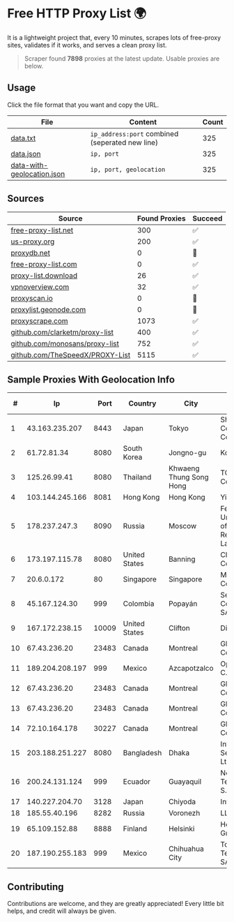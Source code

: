 
# Free HTTP Proxy List 🌍

It is a lightweight project that, every 10 minutes, scrapes lots of free-proxy sites, validates if it works, and serves a clean proxy list.


> Scraper found **7898** proxies at the latest update. Usable proxies are below.

## Usage

Click the file format that you want and copy the URL.


|File|Content|Count|
|----|-------|-----|
|[data.txt](https://raw.githubusercontent.com/themiralay/Proxy-List-World/master/data.txt)|`ip_address:port` combined (seperated new line)|325|
|[data.json](https://raw.githubusercontent.com/themiralay/Proxy-List-World/master/data.json)|`ip, port`|325|
|[data-with-geolocation.json](https://raw.githubusercontent.com/themiralay/Proxy-List-World/master/data-with-geolocation.json)|`ip, port, geolocation`|325|

## Sources

|Source|Found Proxies|Succeed|
|------|-------------|-------|
|[free-proxy-list.net](https://free-proxy-list.net)|300|✅|
|[us-proxy.org](https://www.us-proxy.org)|200|✅|
|[proxydb.net](http://proxydb.net)|0|🚫|
|[free-proxy-list.com](https://free-proxy-list.com/?page=&port=&type%5B%5D=http&type%5B%5D=https&up_time=0&search=Search)|0|✅|
|[proxy-list.download](https://www.proxy-list.download/HTTP)|26|✅|
|[vpnoverview.com](https://vpnoverview.com/privacy/anonymous-browsing/free-proxy-servers)|32|✅|
|[proxyscan.io](https://www.proxyscan.io)|0|🚫|
|[proxylist.geonode.com](https://proxylist.geonode.com/api/proxy-list?limit=300&page=1&sort_by=lastChecked&sort_type=desc&protocols=http,https)|0|🚫|
|[proxyscrape.com](https://api.proxyscrape.com/v2/?request=displayproxies&protocol=http&timeout=10000&country=all&ssl=all&anonymity=all)|1073|✅|
|[github.com/clarketm/proxy-list](https://raw.githubusercontent.com/clarketm/proxy-list/master/proxy-list-raw.txt)|400|✅|
|[github.com/monosans/proxy-list](https://raw.githubusercontent.com/monosans/proxy-list/main/proxies/http.txt)|752|✅|
|[github.com/TheSpeedX/PROXY-List](https://raw.githubusercontent.com/TheSpeedX/PROXY-List/master/http.txt)|5115|✅|


## Sample Proxies With Geolocation Info

|#|Ip|Port|Country|City|Internet Service Provider|
|-|--|----|-------|----|-------------------------|
|1|43.163.235.207|8443|Japan|Tokyo|Shenzhen Tencent Computer Systems Company Limited|
|2|61.72.81.34|8080|South Korea|Jongno-gu|Korea Telecom|
|3|125.26.99.41|8080|Thailand|Khwaeng Thung Song Hong|TOT Public Company Limited|
|4|103.144.245.166|8081|Hong Kong|Hong Kong|Yisu Cloud LTD|
|5|178.237.247.3|8090|Russia|Moscow|Federal State Unitary Enterprise of the Order of the Red Banner of Labour "Russ|
|6|173.197.115.78|8080|United States|Banning|Charter Communications Inc|
|7|20.6.0.172|80|Singapore|Singapore|Microsoft Corporation|
|8|45.167.124.30|999|Colombia|Popayán|Sepcom Comunicaciones SAS|
|9|167.172.238.15|10009|United States|Clifton|DigitalOcean, LLC|
|10|67.43.236.20|23483|Canada|Montreal|GloboTech Communications|
|11|189.204.208.197|999|Mexico|Azcapotzalco|Operbes, S.A. de C.V.|
|12|67.43.236.20|23483|Canada|Montreal|GloboTech Communications|
|13|67.43.236.20|23483|Canada|Montreal|GloboTech Communications|
|14|72.10.164.178|30227|Canada|Montreal|GloboTech Communications|
|15|203.188.251.227|8080|Bangladesh|Dhaka|Information Services Network Ltd|
|16|200.24.131.124|999|Ecuador|Guayaquil|Negocios Y Telefonia Nedetel S.A|
|17|140.227.204.70|3128|Japan|Chiyoda|InfoSphere|
|18|185.55.40.196|8282|Russia|Voronezh|LLC Real|
|19|65.109.152.88|8888|Finland|Helsinki|Hetzner Online GmbH|
|20|187.190.255.183|999|Mexico|Chihuahua City|Total Play Telecomunicaciones SA De CV|



## Contributing

Contributions are welcome, and they are greatly appreciated! Every
little bit helps, and credit will always be given.

